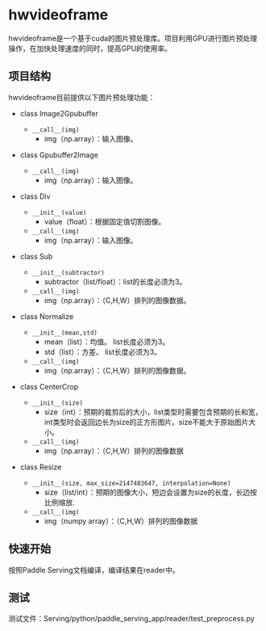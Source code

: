 # hwvideoframe

hwvideoframe是一个基于cuda的图片预处理库。项目利用GPU进行图片预处理操作，在加快处理速度的同时，提高GPU的使用率。

## 项目结构

hwvideoframe目前提供以下图片预处理功能：

- class Image2Gpubuffer

  - `__call__(img)`
    - img（np.array）：输入图像。

- class Gpubuffer2Image

  - `__call__(img)`
    - img（np.array）：输入图像。

- class Div

  - `__init__(value)`
    - value（float）：根据固定值切割图像。
  - `__call__(img)`
    - img（np.array）：输入图像。

- class Sub

  - `__init__(subtractor)`
    - subtractor（list/float）：list的长度必须为3。
  - `__call__(img)`
    - img（np.array）：（C,H,W）排列的图像数据。

- class Normalize

  - `__init__(mean,std)`
    - mean（list）：均值。 list长度必须为3。
    - std（list）：方差。 list长度必须为3。
  - `__call__(img)`
    - img（np.array）：（C,H,W）排列的图像数据。

- class CenterCrop

  - `__init__(size)`
    - size（int）：预期的裁剪后的大小，list类型时需要包含预期的长和宽，int类型时会返回边长为size的正方形图片。size不能大于原始图片大小。
  - `__call__(img)`
    - img（np.array）：（C,H,W）排列的图像数据

- class Resize

  - `__init__(size, max_size=2147483647, interpolation=None)`
    - size（list/int）：预期的图像大小，短边会设置为size的长度，长边按比例缩放.
  - `__call__(img)`
    - img（numpy array）：（C,H,W）排列的图像数据

## 快速开始

按照Paddle Serving文档编译，编译结果在reader中。

## 测试

测试文件：Serving/python/paddle_serving_app/reader/test_preprocess.py
